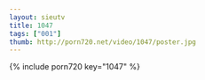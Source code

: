 ```yaml
--- 
layout: sieutv
title: 1047
tags: ["001"]
thumb: http://porn720.net/video/1047/poster.jpg
---
```

{% include porn720 key="1047" %} 
